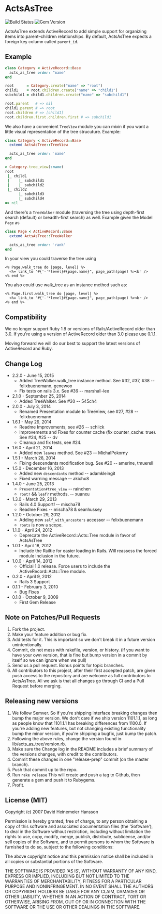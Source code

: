 # ActsAsTree
[![Build Status](https://secure.travis-ci.org/amerine/acts_as_tree.svg?branch=master)](http://travis-ci.org/amerine/acts\_as\_tree)
[![Gem Version](https://badge.fury.io/rb/acts_as_tree.svg)](http://badge.fury.io/rb/acts\_as\_tree)

ActsAsTree extends ActiveRecord to add simple support for organizing items into parent–children relationships. By default, ActsAsTree expects a foreign key column called `parent_id`.

## Example

```ruby
class Category < ActiveRecord::Base
  acts_as_tree order: "name"
end

root      = Category.create("name" => "root")
child1    = root.children.create("name" => "child1")
subchild1 = child1.children.create("name" => "subchild1")

root.parent   # => nil
child1.parent # => root
root.children # => [child1]
root.children.first.children.first # => subchild1
```

We also have a convenient `TreeView` module you can mixin if you want a little visual representation of the tree strucuture. Example:

```ruby
class Category < ActiveRecord::Base
  extend ActsAsTree::TreeView

  acts_as_tree order: 'name'
end

> Category.tree_view(:name)
root
 |_ child1
 |    |_ subchild1
 |    |_ subchild2
 |_ child2
      |_ subchild3
      |_ subchild4
=> nil
```

And there's a `TreeWalker` module (traversing the tree using depth-first search (default) or breadth-first search) as well. Example given the Model `Page` as

```ruby
class Page < ActiveRecord::Base
  extend ActsAsTree::TreeWalker

  acts_as_tree order: 'rank'
end
```

In your view you could traverse the tree using

```erb
<% Page.walk_tree do |page, level| %>
  <%= link_to "#{'-'*level}#{page.name}", page_path(page) %><br />
<% end %>
```

You also could use walk\_tree as an instance method such as:

```erb
<% Page.first.walk_tree do |page, level| %>
  <%= link_to "#{'-'*level}#{page.name}", page_path(page) %><br />
<% end %>
```

## Compatibility

We no longer support Ruby 1.8 or versions of Rails/ActiveRecord older than 3.0. If you're using a version of ActiveRecord older than 3.0 please use 0.1.1.

Moving forward we will do our best to support the latest versions of ActiveRecord and Ruby.

## Change Log
* 2.2.0 - June 15, 2015
	* Added TreeWalker.walk\_tree instance method. See #32, #37, #38 -- felixbuenemann, genewoo
	* Fix tests on rails 3.x. See #36 -- marshall-lee
* 2.1.0 - September 25, 2014
	* Added TreeWalker. See #30 -- 545ch4
* 2.0.0 - July 3, 2014
	* Renamed Presentation module to TreeView, see #27, #28 -- felixbuenemann
* 1.6.1 - May 29, 2014
	* Readme Improvements, see #26 -- schlick
	* Improvements and Fixes for counter cache (fix counter\_cache: true). See #24, #25 -- dv
	* Cleanup and fix tests, see #24.
* 1.6.0 - April 21, 2014
	* Added new `leaves` method. See #23 -- MichalPokorny
* 1.5.1 - March 28, 2014
	* Fixing descendants modification bug. See #20 -- amerine, tmuerell
* 1.5.0 - December 16, 2013
	* Added new `descendants` method -- adamkleingit
	* Fixed warning message -- akicho8
* 1.4.0 - June 25, 2013
	* `Presentation#tree_view` -- rainchen
	* `root?` && `leaf?` methods. -- xuanxu
* 1.3.0 - March 29, 2013
	* Rails 4.0 Support! -- mischa78
	* Readme Fixes -- mischa78 & seanhussey
* 1.2.0 - October 29, 2012
	* Adding new `self_with_ancestors` accessor -- felixbuenemann
	* `roots` is now a scope.
* 1.1.0 - April 24, 2012
	* Deprecate the ActiveRecord::Acts::Tree module in favor of ActsAsTree
* 1.0.1 - April 18, 2012
	* Include the Railtie for easier loading in Rails. Will reassess the forced module inclusion in the future.
* 1.0.0 - April 14, 2012
	* Official 1.0 release. Force users to include the ActiveRecord::Acts::Tree module.
* 0.2.0 - April 9, 2012
	* Rails 3 Support
* 0.1.1 - February 3, 2010
	* Bug Fixes
* 0.1.0 - October 9, 2009
	* First Gem Release

## Note on Patches/Pull Requests

1. Fork the project.
2. Make your feature addition or bug fix.
3. Add tests for it. This is important so we don't break it in a future version
   unintentionally.
4. Commit, do not mess with rakefile, version, or history. (if you want to have
   your own version, that is fine but bump version in a commit by itself so we can
   ignore when we pull)
5. Send us a pull request. Bonus points for topic branches.
6. All contributors to this project, after their first accepted patch, are given push
   access to the repository and are welcome as full contributors to ActsAsTree. All
   we ask is that all changes go through CI and a Pull Request before merging.

## Releasing new versions

1. We follow Semver. So if you're shipping interface breaking changes then bump
   the major version. We don't care if we ship version 1101.1.1, as long as
   people know that 1101.1.1 has breaking differences from 1100.0. If you're
   adding new features, but not changing existing functionality bump the minor
   version, if you're shipping a bugfix, just bump the patch.
2. Following the above rules, change the version found in lib/acts_as_tree/version.rb.
3. Make sure the Change log in the README includes a brief summary of the versions
   changes, with credit to the contributors.
4. Commit these changes in one "release-prep" commit (on the master branch).
5. Push that commit up to the repo.
6. Run `rake release`
   This will create and push a tag to Github, then generate a gem and push it to
   Rubygems.
7. Profit.

## License (MIT)

Copyright (c) 2007 David Heinemeier Hansson

Permission is hereby granted, free of charge, to any person obtaining a copy of
this software and associated documentation files (the 'Software'), to deal in the
Software without restriction, including without limitation the rights to use,
copy, modify, merge, publish, distribute, sublicense, and/or sell copies of the
Software, and to permit persons to whom the Software is furnished to do so,
subject to the following conditions:

The above copyright notice and this permission notice shall be included in all
copies or substantial portions of the Software.

THE SOFTWARE IS PROVIDED 'AS IS', WITHOUT WARRANTY OF ANY KIND, EXPRESS OR
IMPLIED, INCLUDING BUT NOT LIMITED TO THE WARRANTIES OF MERCHANTABILITY, FITNESS
FOR A PARTICULAR PURPOSE AND NONINFRINGEMENT. IN NO EVENT SHALL THE AUTHORS OR
COPYRIGHT HOLDERS BE LIABLE FOR ANY CLAIM, DAMAGES OR OTHER LIABILITY, WHETHER IN
AN ACTION OF CONTRACT, TORT OR OTHERWISE, ARISING FROM, OUT OF OR IN CONNECTION
WITH THE SOFTWARE OR THE USE OR OTHER DEALINGS IN THE SOFTWARE.
